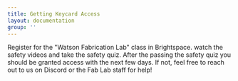 ```yaml
---
title: Getting Keycard Access
layout: documentation
group: ''
---
```


Register for the "Watson Fabrication Lab" class in Brightspace. watch the safety videos and take the safety quiz. After the passing the safety quiz you should be granted access with the next few days. If not,
feel free to reach out to us on Discord or the Fab Lab staff for help!